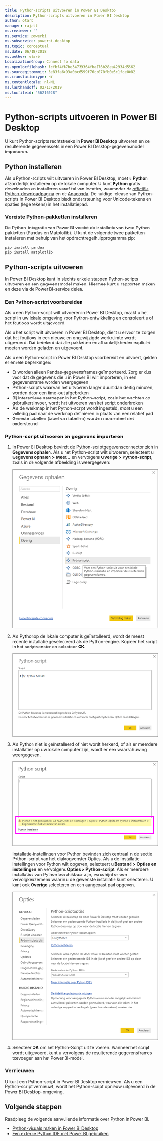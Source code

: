 ```yaml
---
title: Python-scripts uitvoeren in Power BI Desktop
description: Python-scripts uitvoeren in Power BI Desktop
author: otarb
manager: rajatt
ms.reviewer: ''
ms.service: powerbi
ms.subservice: powerbi-desktop
ms.topic: conceptual
ms.date: 06/18/2018
ms.author: otarb
LocalizationGroup: Connect to data
ms.openlocfilehash: fcfbf4fb7be34739364fba176b28ea42934d5562
ms.sourcegitcommit: 5e83fa6c93a0bc6599f76cc070fb0e5c1fce0082
ms.translationtype: HT
ms.contentlocale: nl-NL
ms.lasthandoff: 02/13/2019
ms.locfileid: "56216028"
---
```

# <a name="run-python-scripts-in-power-bi-desktop"></a>Python-scripts uitvoeren in Power BI Desktop
U kunt Python-scripts rechtstreeks in **Power BI Desktop** uitvoeren en de resulterende gegevenssets in een Power BI Desktop-gegevensmodel importeren.

## <a name="install-python"></a>Python installeren
Als u Python-scripts wilt uitvoeren in Power BI Desktop, moet u **Python** afzonderlijk installeren op de lokale computer. U kunt **Python** gratis downloaden en installeren vanaf tal van locaties, waaronder de [officiële Python-downloadpagina](https://www.python.org/) en de [Anaconda](https://anaconda.org/anaconda/python/). De huidige release van Python-scripts in Power BI Desktop biedt ondersteuning voor Unicode-tekens en spaties (lege tekens) in het installatiepad.

### <a name="install-required-python-packages"></a>Vereiste Python-pakketten installeren
De Python-integratie van Power BI vereist de installatie van twee Python-pakketten (Pandas en Matplotlib).  U kunt de volgende twee pakketten installeren met behulp van het opdrachtregelhulpprogramma pip:

```
pip install pandas
pip install matplotlib
```

## <a name="run-python-scripts"></a>Python-scripts uitvoeren
In Power BI Desktop kunt in slechts enkele stappen Python-scripts uitvoeren en een gegevensmodel maken. Hiermee kunt u rapporten maken en deze via de Power BI-service delen.

### <a name="prepare-a-python-script"></a>Een Python-script voorbereiden
Als u een Python-script wilt uitvoeren in Power BI Desktop, maakt u het script in uw lokale omgeving voor Python-ontwikkeling en controleert u of het foutloos wordt uitgevoerd.

Als u het script wilt uitvoeren in Power BI Desktop, dient u ervoor te zorgen dat het foutloos in een nieuwe en ongewijzigde werkruimte wordt uitgevoerd. Dat betekent dat alle pakketten en afhankelijkheden expliciet moeten worden geladen en uitgevoerd.

Als u een Python-script in Power BI Desktop voorbereidt en uitvoert, gelden er enkele beperkingen:

* Er worden alleen Pandas-gegevensframes geïmporteerd. Zorg er dus voor dat de gegevens die u in Power BI wilt importeren, in een gegevensframe worden weergegeven
* Python-scripts waarvan het uitvoeren langer duurt dan dertig minuten, worden door een time-out afgebroken
* Bij interactieve aanroepen in het Python-script, zoals het wachten op gebruikersinvoer, wordt het uitvoeren van het script onderbroken
* Als de werkmap in het Python-script wordt ingesteld, *moet* u een volledig pad naar de werkmap definiëren in plaats van een relatief pad
* Geneste tabellen (tabel van tabellen) worden momenteel niet ondersteund 

### <a name="run-your-python-script-and-import-data"></a>Python-script uitvoeren en gegevens importeren
1. In Power BI Desktop bevindt de Python-scriptgegevensconnector zich in **Gegevens ophalen**. Als u het Python-script wilt uitvoeren, selecteert u **Gegevens ophalen &gt; Meer...** en vervolgens **Overige &gt; Python-script**, zoals in de volgende afbeelding is weergegeven:
   
   ![](media/desktop-python-scripts/python-scripts-1.png)
2. Als Pythonop de lokale computer is geïnstalleerd, wordt de meest recente installatie geselecteerd als de Python-engine. Kopieer het script in het scriptvenster en selecteer **OK**.
   
   ![](media/desktop-python-scripts/python-scripts-2.png)
3. Als Python niet is geïnstalleerd of niet wordt herkend, of als er meerdere installaties op uw lokale computer zijn, wordt er een waarschuwing weergegeven.
   
   ![](media/desktop-python-scripts/python-scripts-3.png)
   
   Installatie-instellingen voor Python bevinden zich centraal in de sectie Python-script van het dialoogvenster Opties. Als u de installatie-instellingen voor Python wilt opgeven, selecteert u **Bestand > Opties en instellingen** en vervolgens **Opties > Python-script**. Als er meerdere installaties van Python beschikbaar zijn, verschijnt er een vervolgkeuzemenu waarin u de gewenste installatie kunt selecteren. U kunt ook **Overige** selecteren en een aangepast pad opgeven.
   
   ![](media/desktop-python-scripts/python-scripts-4.png)
4. Selecteer **OK** om het Python-Script uit te voeren. Wanneer het script wordt uitgevoerd, kunt u vervolgens de resulterende gegevensframes toevoegen aan het Power BI-model.

### <a name="refresh"></a>Vernieuwen
U kunt een Python-script in Power BI Desktop vernieuwen. Als u een Python-script vernieuwt, wordt het Python-script opnieuw uitgevoerd in de Power BI Desktop-omgeving.

## <a name="next-steps"></a>Volgende stappen
Raadpleeg de volgende aanvullende informatie over Python in Power BI.

* [Python-visuals maken in Power BI Desktop](desktop-python-visuals.md)
* [Een externe Python IDE met Power BI gebruiken](desktop-python-ide.md)

